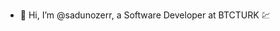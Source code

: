 - 👋 Hi, I’m @sadunozerr, a Software Developer at BTCTURK 💹

<!---
sadunozerr/sadunozerr is a ✨ special ✨ repository because its `README.md` (this file) appears on your GitHub profile.
You can click the Preview link to take a look at your changes.
--->
